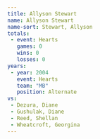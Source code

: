 ```yaml
---
title: Allyson Stewart
name: Allyson Stewart
name-sort: Stewart, Allyson
totals:
 - event: Hearts
   games: 0
   wins: 0
   losses: 0
years:
 - year: 2004
   event: Hearts
   team: "MB"
   position: Alternate
vs:
 - Dezura, Diane
 - Gushulak, Diane
 - Reed, Shellan
 - Wheatcroft, Georgina
---
```

